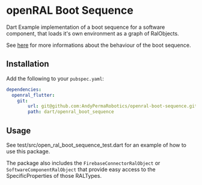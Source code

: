 # openRAL Boot Sequence

Dart Example implementation of a boot sequence for a software component, that loads it's own environment as a graph of RalObjects.

See [here](https://github.com/AndyPermaRobotics/openral-boot-sequence/tree/develop) for more informations about the behaviour of the boot sequence. 


## Installation

Add the following to your `pubspec.yaml`:

```yaml
dependencies:
  openral_flutter: 
    git: 
        url: git@github.com:AndyPermaRobotics/openral-boot-sequence.git
        path: dart/openral_boot_sequence
```

## Usage

See test/src/open_ral_boot_sequence_test.dart for an example of how to use this package.

The package also includes the `FirebaseConnectorRalObject` or `SoftwareComponentRalObject` that provide easy access to the SpecificProperties of those RALTypes.

